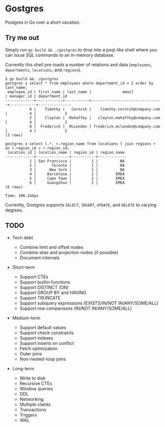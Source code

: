 # Gostgres

Postgres in Go over a short vacation.

## Try me out

Simply run `go build && ./gostgres` to drop into a psql-like shell where you can issue SQL commands to an in-memory database.

Currently this shell pre-loads a number of relations and data (`employees`, `departments`, `locations`, and `regions`).

```
$ go build && ./gostgres
gostgres ❯ select * from employees where department_id = 2 order by last_name;
 employee_id | first_name | last_name |              email             | manager_id | department_id
-------------+------------+-----------+--------------------------------+------------+---------------
           6 |    Timothy |   Cornish |    timothy.cornish@company.com |          4 |             2
           2 |    Clayton |  Mahaffey |   clayton.mahaffey@company.com |          4 |             2
           8 |  Frederick |  McLendon | frederick.mclendon@company.com |          4 |             2
(3 rows)

gostgres ❯ select l.*, r.region_name from locations l join regions r on l.region_id = r.region_id;
 location_id | location_name | region_id | region_name
-------------+---------------+-----------+-------------
           1 | San Francisco |         1 |          NA
           2 |       Toronto |         1 |          NA
           3 |      New York |         1 |          NA
           4 |     Barcelona |         2 |        EMEA
           5 |     Cape Town |         2 |        EMEA
           6 |     Guangzhou |         2 |        EMEA
(6 rows)

Time: 106.244µs
```

Currently, Gostgres supports `SELECT`, `INSERT`, `UPDATE`, and `DELETE` to varying degrees.

## TODO

- Tech debt
    - Combine limit and offset nodes
    - Combine alias and projection nodes (if possible)
    - Document internals

- Short-term
    - Support CTEs
    - Support builtin functions
    - Support DISTINCT (ON)
    - Support GROUP BY and HAVING
    - Support TRUNCATE
    - Support subquery expressions (EXISTS/IN/NOT IN/ANY/SOME/ALL)
    - Support row comparisons (IN/NOT IN/ANY/SOME/ALL)

- Medium-term
    - Support default values
    - Support check constraints
    - Support indexes
    - Support inserts on conflict
    - Fetch optimization
    - Outer joins
    - Non-nested-loop joins

- Long-term
    - Write to disk
    - Recursive CTEs
    - Window queries
    - DDL
    - Networking
    - Multiple clients
    - Transactions
    - Triggers
    - WAL

